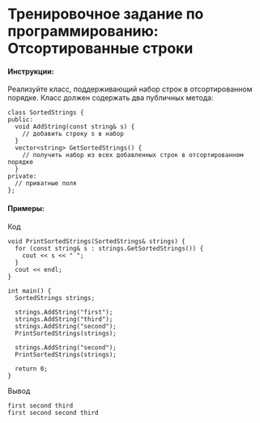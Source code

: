 # Тренировочное задание по программированию: Отсортированные строки

#### Инструкции:
Реализуйте класс, поддерживающий набор строк в отсортированном порядке. Класс должен содержать два публичных метода: 

```
class SortedStrings {
public:
  void AddString(const string& s) {
    // добавить строку s в набор
  }
  vector<string> GetSortedStrings() {
    // получить набор из всех добавленных строк в отсортированном порядке
  }
private:
  // приватные поля
};
```

#### Примеры:
Код
```
void PrintSortedStrings(SortedStrings& strings) {
  for (const string& s : strings.GetSortedStrings()) {
    cout << s << " ";
  }
  cout << endl;
}

int main() {
  SortedStrings strings;
  
  strings.AddString("first");
  strings.AddString("third");
  strings.AddString("second");
  PrintSortedStrings(strings);
  
  strings.AddString("second");
  PrintSortedStrings(strings);
  
  return 0;
}
```

Вывод
```
first second third
first second second third
```